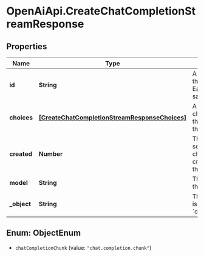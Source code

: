 # OpenAiApi.CreateChatCompletionStreamResponse

## Properties
Name | Type | Description | Notes
------------ | ------------- | ------------- | -------------
**id** | **String** | A unique identifier for the chat completion. Each chunk has the same ID. | 
**choices** | [**[CreateChatCompletionStreamResponseChoices]**](CreateChatCompletionStreamResponseChoices.md) | A list of chat completion choices. Can be more than one if &#x60;n&#x60; is greater than 1. | 
**created** | **Number** | The Unix timestamp (in seconds) of when the chat completion was created. Each chunk has the same timestamp. | 
**model** | **String** | The model to generate the completion. | 
**_object** | **String** | The object type, which is always &#x60;chat.completion.chunk&#x60;. | 

<a name="ObjectEnum"></a>
## Enum: ObjectEnum

* `chatCompletionChunk` (value: `"chat.completion.chunk"`)

